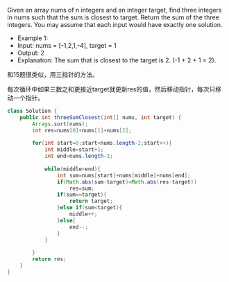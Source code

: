 Given an array nums of n integers and an integer target, find three integers in nums such that the sum is closest to target. Return the sum of the three integers. You may assume that each input would have exactly one solution.

 

- Example 1:
- Input: nums = [-1,2,1,-4], target = 1
- Output: 2
- Explanation: The sum that is closest to the target is 2. (-1 + 2 + 1 = 2).

和15题很类似，用三指针的方法。

每次循环中如果三数之和更接近target就更新res的值，然后移动指针，每次只移动一个指针。


```java
class Solution {
    public int threeSumClosest(int[] nums, int target) {
        Arrays.sort(nums);
        int res=nums[0]+nums[1]+nums[2];
        
        for(int start=0;start<nums.length-2;start++){
            int middle=start+1;
            int end=nums.length-1;
            
            while(middle<end){                
                int sum=nums[start]+nums[middle]+nums[end];                
                if(Math.abs(sum-target)<Math.abs(res-target))
                    res=sum;
                if(sum==target){
                    return target;
                }else if(sum<target){
                    middle++;
                }else{
                    end--;
                }                   
            }
            
        }     
        return res;        
    }
}
```
